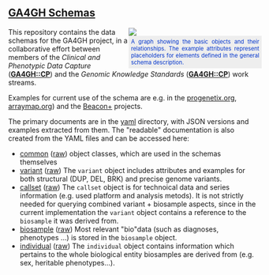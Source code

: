 ## [GA4GH Schemas](https://ga4gh-metadata.github.io/schemas/)

<div style="display: block; float: right; width: 260px;">
  <img src="https://ga4gh-metadata.github.io/schemas/rsrc/img/ga4gh-object-model.png" />
  <div style="display: block; width: 260px; text-align: justify; font-size: 0.8em; color: #03c; background-color: #eee; padding: 5px;">
A graph showing the basic objects and their relationships. The example attributes represent placeholders for elements defined in the general schema description.
  </div>
</div>

This repository contains the data schemas for the GA4GH project, in a collaborative effort between members of the _Clinical and Phenotypic Data Capture_ ([__GA4GH::CP__](http://ga4gh-cp.github.io)) and the _Genomic Knowledge Standards_ ([__GA4GH::CP__](http://ga4gh-gks.github.io)) work streams. 

Examples for current use of the schema are e.g. in the [progenetix.org](http://progenetix.org), [arraymap.org](http://arraymap.org)) and the [Beacon+](http://beacon.progenetix.org) projects.

The primary documents are in the [yaml](./yaml/) directory, with JSON versions and examples extracted from them. The "readable" documentation is also created from the YAML files and can be accessed here:

* [common](./main/doc/common.md) ([raw](/schemas/main/doc/common.md))
    object classes, which are used in the schemas themselves
* [variant](./main/doc/variant.md) ([raw](/schemas/main/doc/variant.md))
    The `variant` object includes attributes and examples for both structural (DUP, DEL, BRK) and precise genome variants.
* [callset](./main/doc/callset.md) ([raw](/schemas/main/doc/callset.md))
    The `callset` object is for technoical data and series information (e.g. used platform and analysis metods). It is not strictly needed for querying combined variant + biosample aspects, since in the current implementation the `variant` object contains a reference to the `biosample` it was derived from.
* [biosample](./main/doc/biosample.md) ([raw](/schemas/main/doc/biosample.md))
    Most relevant "bio"data (such as diagnoses, phenotypes ...) is stored in the `biosample` object.
* [individual](./main/doc/individual.md) ([raw](/schemas/main/doc/individual.md))
    The `individual` object contains information which pertains to the whole biological entity biosamples are derived from (e.g. sex, heritable phenotypes...).
    

    
    

